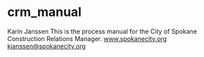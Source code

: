 # crm_manual
Karin Janssen
This is the process manual for the City of Spokane Construction Relations Manager.
www.spokanecity.org
kjanssen@spokanecity.org
